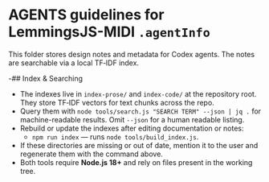 # AGENTS guidelines for LemmingsJS-MIDI `.agentInfo`

This folder stores design notes and metadata for Codex agents. The notes are searchable via a local TF‑IDF index.

-## Index & Searching
- The indexes live in `index-prose/` and `index-code/` at the repository root. They store TF‑IDF vectors for text chunks across the repo.
- Query them with `node tools/search.js "SEARCH TERM" --json | jq .` for machine-readable results. Omit `--json` for a human readable listing.
- Rebuild or update the indexes after editing documentation or notes:
  - `npm run index` — runs `node tools/build_index.js`.
- If these directories are missing or out of date, mention it to the user and regenerate them with the command above.
- Both tools require **Node.js 18+** and rely on files present in the working tree.
